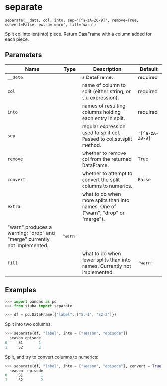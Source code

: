 # separate

`separate(__data, col, into, sep='[^a-zA-Z0-9]', remove=True, convert=False, extra='warn', fill='warn')`

Split col into len(into) piece. Return DataFrame with a column added for each piece.

## Parameters

| Name      | Type   | Description                                                              | Default          |
|-----------|--------|--------------------------------------------------------------------------|------------------|
| `__data`  |        | a DataFrame.                                                             | required         |
| `col`     |        | name of column to split (either string, or siu expression).              | required         |
| `into`    |        | names of resulting columns holding each entry in split.                  | required         |
| `sep`     |        | regular expression used to split col. Passed to col.str.split method.    | `'[^a-zA-Z0-9]'` |
| `remove`  |        | whether to remove col from the returned DataFrame.                       | `True`           |
| `convert` |        | whether to attempt to convert the split columns to numerics.             | `False`          |
| `extra`   |        | what to do when more splits than into names.  One of ("warn", "drop" or "merge").
"warn" produces a warning; "drop" and "merge" currently not implemented.                                                                          | `'warn'`         |
| `fill`    |        | what to do when fewer splits than into names. Currently not implemented. | `'warn'`         |

## Examples

```python
>>> import pandas as pd
>>> from siuba import separate
```

```python
>>> df = pd.DataFrame({"label": ["S1-1", "S2-2"]})
```

Split into two columns:

```python
>>> separate(df, "label", into = ["season", "episode"])
  season episode
0     S1       1
1     S2       2
```

Split, and try to convert columns to numerics:

```python
>>> separate(df, "label", into = ["season", "episode"], convert = True)
  season  episode
0     S1        1
1     S2        2
```